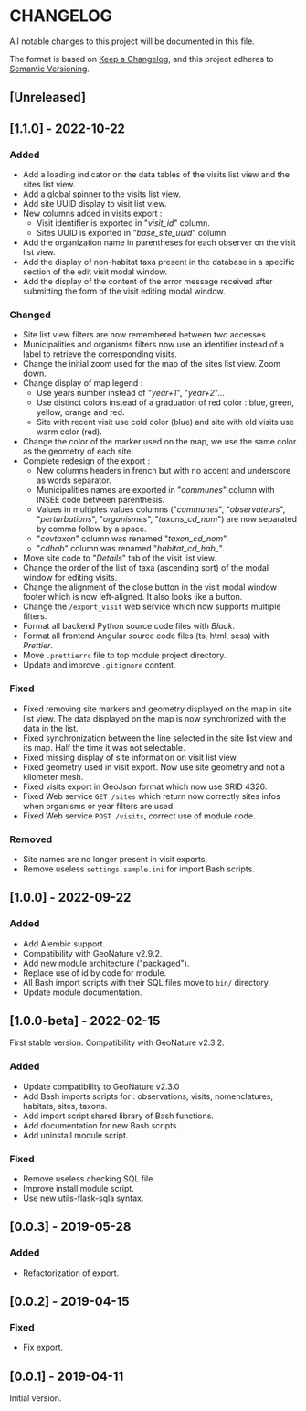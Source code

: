 # CHANGELOG

All notable changes to this project will be documented in this file.

The format is based on [Keep a Changelog](https://keepachangelog.com/en/1.0.0/),
and this project adheres to [Semantic Versioning](https://semver.org/spec/v2.0.0.html).

## [Unreleased]
## [1.1.0] - 2022-10-22

### Added
* Add a loading indicator on the data tables of the visits list view and the sites list view.
* Add a global spinner to the visits list view.
* Add site UUID display to visit list view.
* New columns added in visits export :
  * Visit identifier is exported in "*visit_id*" column.
  * Sites UUID is exported in "*base_site_uuid*" column.
* Add the organization name in parentheses for each observer on the visit list view.
* Add the display of non-habitat taxa present in the database in
a specific section of the edit visit modal window.
* Add the display of the content of the error message received after submitting
the form of the visit editing modal window.

### Changed
* Site list view filters are now remembered between two accesses
* Municipalities and organisms filters now use an identifier instead of a
label to retrieve the corresponding visits.
* Change the initial zoom used for the map of the sites list view. Zoom down.
* Change display of map legend :
  * Use years number instead of "*year+1*", "*year+2*"...
  * Use distinct colors instead of a graduation of red color : blue, green, yellow, orange and red.
  * Site with recent visit use cold color (blue) and site with old visits use warm color (red).
* Change the color of the marker used on the map, we use the same color as the geometry of each site.
* Complete redesign of the export :
  * New columns headers in french but with no accent and underscore as words separator.
  * Municipalities names are exported in "*communes*" column with INSEE code between parenthesis.
  * Values in multiples values columns ("*communes*", "*observateurs*",
  "*perturbations*", "*organismes*", "*taxons_cd_nom*") are now separated by comma follow by a space.
  * "*covtaxon*" column was renamed "*taxon_cd_nom*".
  * "*cdhab*" column was renamed "*habitat_cd_hab_*".
* Move site code to "*Details*" tab of the visit list view.
* Change the order of the list of taxa (ascending sort) of the modal window for editing visits.
* Change the alignment of the close button in the visit modal window footer which is now left-aligned.
It also looks like a button.
* Change the `/export_visit` web service which now supports multiple filters.
* Format all backend Python source code files with *Black*.
* Format all frontend Angular source code files (ts, html, scss) with *Prettier*.
* Move `.prettierrc` file to top module project directory.
* Update and improve `.gitignore` content.
### Fixed
* Fixed removing site markers and geometry displayed on the map in site list view.
The data displayed on the map is now synchronized with the data in the list.
* Fixed synchronization between the line selected in the site list view and its map.
Half the time it was not selectable.
* Fixed missing display of site information on visit list view.
* Fixed geometry used in visit export. Now use site geometry and not a kilometer mesh.
* Fixed visits export in GeoJson format which now use SRID 4326.
* Fixed Web service `GET /sites` which return now correctly sites infos when organisms or year filters are used.
* Fixed Web service `POST /visits`, correct use of module code.

### Removed
* Site names are no longer present in visit exports.
* Remove useless `settings.sample.ini` for import Bash scripts.

## [1.0.0] - 2022-09-22

### Added

* Add Alembic support.
* Compatibility with GeoNature v2.9.2.
* Add new module architecture ("packaged").
* Replace use of id by code for module.
* All Bash import scripts with their SQL files move to `bin/` directory.
* Update module documentation.

## [1.0.0-beta] - 2022-02-15

First stable version. Compatibility with GeoNature v2.3.2.

### Added

* Update compatibility to GeoNature v2.3.0
* Add Bash imports scripts for : observations, visits, nomenclatures, habitats, sites, taxons.
* Add import script shared library of Bash functions.
* Add documentation for new Bash scripts.
* Add uninstall module script.

### Fixed

* Remove useless checking SQL file.
* Improve install module script.
* Use new utils-flask-sqla syntax.

## [0.0.3] - 2019-05-28
### Added

* Refactorization of export.
## [0.0.2] - 2019-04-15
### Fixed

* Fix export.

## [0.0.1] - 2019-04-11

Initial version.
